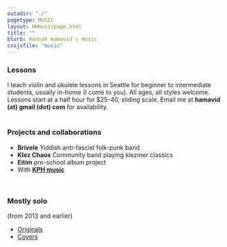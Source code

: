 ```yaml
---
outadir: "./"
pagetype: MUSIC
layout: HHmusicpage.html
title: ""
blurb: Hannah Hamavid's music
cssjsfile: "music"
---
```

</nav>
</header>

<!-- Main content -->
<div class='container' id='sections'>
<h3>Lessons</h3>
<div>
I teach violin and ukulele lessons in Seattle for beginner to intermediate students, usually in-home (I come to you). All ages, all styles welcome. Lessons start at a half hour for $25-40, sliding scale. Email me at <span id="email" class="text-teal" style="font-weight:bold;">hamavid (at) gmail (dot) com</span> for availability. 
</div>
<br>
<h3>Projects and collaborations</h3>
<div>
<ul>
<div class='deetz'>
<li><b>Brivele</b> Yiddish anti-fascist folk-punk band <a href='https://www.brivele.com/' alt-text='website'><i class="fas fa-lg fa-globe"></i></a> <a href='https://brivele.bandcamp.com' alt-text='bandcamp'><i class="fab fa-lg fa-bandcamp"></i></a> <a href='https://www.facebook.com/brivele' alt-text='facebook page'><i class="fab fa-lg fa-facebook"></i></a> <a href='http://www.instagram.com/brivelemusic' alt-text='instagram'><i class="fab fa-lg fa-instagram"></i></a></li>
<li><b>Klez Chaos</b> Community band playing klezmer classics <a href='http://www.seattleklezmer.com/klez-chaos/' alt-text='website'><i class="fas fa-lg fa-globe"></i></a> <a href='https://www.facebook.com/KlezChaos-295403580496777/' alt-text='facebook page'><i class="fab fa-lg fa-facebook"></i></a></li>
<li><b>Eitim</b> pre-school album project <a href='https://eitimclass.wordpress.com/2017/06/20/ow-eitim-become-song-writers/' alt-text='blog post'><i class="fas fa-lg fa-blog"></i></a> <a href='https://owtunes.bandcamp.com/' alt-text='album'><i class="fas fa-lg fa-music"></i></a></li>
<li>With <b><a href='https://www.patreon.com/kph'>KPH music</a></b> <a href='https://www.patreon.com/posts/free-post-thorns-9378025' alt-text='thorns'><i class="fas fa-lg fa-heart-broken"></i></a> <a href='https://www.patreon.com/posts/forgot-to-video-7385468' alt-text='forgot to mention'><i class="fas fa-lg fa-cloud-sun"></i></a> <a href='https://www.patreon.com/posts/water-cover-by-6891317' alt-text='the water'><i class="fas fa-lg fa-water"></i></a></li>
</ul>
</div>
<br>
<h3>Mostly solo</h3>
<span>(from 2013 and earlier)</span>
<div>
<ul>
<li><a href='http://soundcloud.com/hamavid'>Originals</a></li>
<li><a href='http://soundcloud.com/coverspace'>Covers</a></li>
</ul>
</div>


</div>